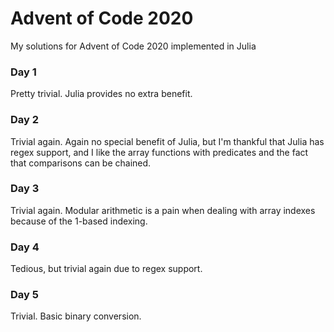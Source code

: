 # Advent of Code 2020

My solutions for Advent of Code 2020 implemented in Julia

### Day 1
Pretty trivial. Julia provides no extra benefit.

### Day 2
Trivial again. Again no special benefit of Julia, but I'm thankful that Julia has regex support, and I like the array
functions with predicates and the fact that comparisons can be chained.

### Day 3
Trivial again. Modular arithmetic is a pain when dealing with array indexes because of the 1-based indexing.

### Day 4
Tedious, but trivial again due to regex support.

### Day 5
Trivial. Basic binary conversion.

